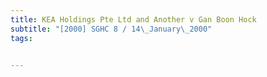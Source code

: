 ```yaml
---
title: KEA Holdings Pte Ltd and Another v Gan Boon Hock 
subtitle: "[2000] SGHC 8 / 14\_January\_2000"
tags:


---
```


